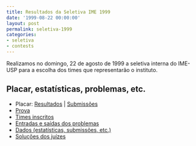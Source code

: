 ```yaml
---
title: Resultados da Seletiva IME 1999
date: '1999-08-22 00:00:00'
layout: post
permalink: seletiva-1999
categories:
- seletiva
- contests
---
```


Realizamos no domingo, 22 de agosto de 1999 a seletiva interna do IME-USP para a escolha dos times que representarão o instituto.

## Placar, estatísticas, problemas, etc.
- Placar: [Resultados](https://www.ime.usp.br/~maratona/assets/seletivas/1999/score/m-stand.html) \| [Submissões](https://www.ime.usp.br/~maratona/assets/seletivas/1999/score/m-subsumm.txt)
- [Prova](https://www.ime.usp.br/~maratona/assets/seletivas/1999/caderno.pdf)
- [Times inscritos](https://www.ime.usp.br/~maratona/assets/seletivas/1999/times.html)
- [Entradas e saídas dos problemas](https://www.ime.usp.br/~maratona/assets/seletivas/1999/io.tar.xz)
- [Dados (estatísticas, submissões, etc.)](https://www.ime.usp.br/~maratona/assets/seletivas/1999/data.tar.xz)
- [Soluções dos juízes](https://www.ime.usp.br/~maratona/assets/seletivas/1999/solutions.tar.xz)
